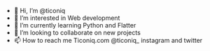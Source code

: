 - 👋 Hi, I’m @ticoniq
- 👀 I’m interested in Web development 
- 🌱 I’m currently learning Python and Flatter
- 💞️ I’m looking to collaborate on new projects
- 📫 How to reach me Ticoniq.com @ticoniq_ instagram and twitter

<!---
ticoniq/ticoniq is a ✨ special ✨ repository because its `README.md` (this file) appears on your GitHub profile.
You can click the Preview link to take a look at your changes.
--->
